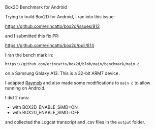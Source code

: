 Box2D Benchmark for Android


Trying to build Box2D for Android, I ran into this issue:

https://github.com/erincatto/box2d/issues/813


and I submitted this fix PR:

https://github.com/erincatto/box2d/pull/814


I ran the bench mark in:
```
https://github.com/erincatto/box2d/blob/main/benchmark/main.c
```

on a Samsung Galaxy A13. This is a 32-bit ARM7 device.


I adapted [Raymob](https://github.com/Bigfoot71/raymob) and also made some modifications to `main.c` to allow running on Android.



I did 2 runs:
* with BOX2D_ENABLE_SIMD=ON
* with BOX2D_ENABLE_SIMD=OFF

and collected the Logcat transcript and .csv files in the `output` folder.



